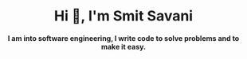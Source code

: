 <h1 align="center">Hi 👋, I'm Smit Savani</h1>
<h4 align="center">I am into software engineering, I write code to solve problems and to make it easy.</h4>

